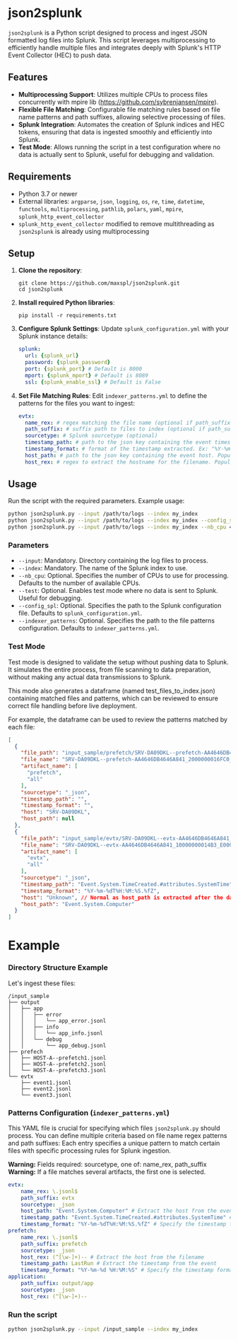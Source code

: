 # json2splunk

`json2splunk` is a Python script designed to process and ingest JSON formatted log files into Splunk. This script leverages multiprocessing to efficiently handle multiple files and integrates deeply with Splunk's HTTP Event Collector (HEC) to push data.



## Features

- **Multiprocessing Support**: Utilizes multiple CPUs to process files concurrently with mpire lib (https://github.com/sybrenjansen/mpire).
- **Flexible File Matching**: Configurable file matching rules based on file name patterns and path suffixes, allowing selective processing of files.
- **Splunk Integration**: Automates the creation of Splunk indices and HEC tokens, ensuring that data is ingested smoothly and efficiently into Splunk.
- **Test Mode**: Allows running the script in a test configuration where no data is actually sent to Splunk, useful for debugging and validation.

## Requirements

- Python 3.7 or newer
- External libraries: `argparse`, `json`, `logging`, `os`, `re`, `time`, `datetime`, `functools`, `multiprocessing`, `pathlib`, `polars`, `yaml`, `mpire`, `splunk_http_event_collector`
- `splunk_http_event_collector` modified to remove multithreading as `json2splunk` is already using multiprocessing 

## Setup

1. **Clone the repository**:
   ```
   git clone https://github.com/maxspl/json2splunk.git
   cd json2splunk
   ```

2. **Install required Python libraries**:
   ```
   pip install -r requirements.txt
   ```

3. **Configure Splunk Settings**:
   Update `splunk_configuration.yml` with your Splunk instance details:
   ```yaml
   splunk:
     url: {splunk_url}
     password: {splunk_password}
     port: {splunk_port} # Default is 8000
     mport: {splunk_mport} # Default is 8089
     ssl: {splunk_enable_ssl} # Default is False
   ```

4. **Set File Matching Rules**:
   Edit `indexer_patterns.yml` to define the patterns for the files you want to ingest:
   ```yaml
   evtx:
     name_rex: # regex matching the file name (optional if path_suffix is set)
     path_suffix: # suffix path to files to index (optional if path_suffix is set). Match ending path. Ex: If "path_suffix: evtx" will match of files ending wih .jsonl under <whatever is the path>/evtx/
     sourcetype: # Splunk sourcetype (optional)
     timestamp_path: # path to the json key containing the event timestamp. Populates Splunk _time field. Ex: "Event.System.TimeCreated.#attributes.SystemTime"  (optional)
     timestamp_format: # format of the timestamp extracted. Ex: "%Y-%m-%dT%H:%M:%S.%fZ" (optional)
     host_path: # path to the json key containing the event host. Populates Splunk host field. Ex: Event.System.Computer (optional)
     host_rex: # regex to extract the hostname for the filename. Populates Splunk host field. (optional)
   ```

## Usage

Run the script with the required parameters. Example usage:

```bash
python json2splunk.py --input /path/to/logs --index my_index
python json2splunk.py --input /path/to/logs --index my_index --config_spl /opt/json2splunk/splunk_configuration.yml --indexer_patterns /opt/json2splunk/indexer_patterns.yml
python json2splunk.py --input /path/to/logs --index my_index --nb_cpu 4
```

### Parameters

- `--input`: Mandatory. Directory containing the log files to process.
- `--index`: Mandatory. The name of the Splunk index to use.
- `--nb_cpu`: Optional. Specifies the number of CPUs to use for processing. Defaults to the number of available CPUs.
- `--test`: Optional. Enables test mode where no data is sent to Splunk. Useful for debugging.
- `--config_spl`: Optional. Specifies the path to the Splunk configuration file. Defaults to `splunk_configuration.yml`.
- `--indexer_patterns`: Optional. Specifies the path to the file patterns configuration. Defaults to `indexer_patterns.yml`.

### Test Mode

Test mode is designed to validate the setup without pushing data to Splunk. It simulates the entire process, from file scanning to data preparation, without making any actual data transmissions to Splunk. 

This mode also generates a dataframe (named test_files_to_index.json) containing matched files and patterns, which can be reviewed to ensure correct file handling before live deployment.

For example, the dataframe can be used to review the patterns matched by each file: 

```json
[
  {
    "file_path": "input_sample/prefetch/SRV-DA09DKL--prefetch-AA4646DB4646A841_2000000016FC0_D000000018CE8_4_TABBY.EXE-D326E1BD.pf_{00000000-0000-0000-0000-000000000000}.data.jsonl",
    "file_name": "SRV-DA09DKL--prefetch-AA4646DB4646A841_2000000016FC0_D000000018CE8_4_TABBY.EXE-D326E1BD.pf_{00000000-0000-0000-0000-000000000000}.data.jsonl",
    "artifact_name": [
      "prefetch",
      "all"
    ],
    "sourcetype": "_json",
    "timestamp_path": "",
    "timestamp_format": "",
    "host": "SRV-DA09DKL",
    "host_path": null
  },
  {
    "file_path": "input_sample/evtx/SRV-DA09DKL--evtx-AA4646DB4646A841_10000000014B3_E0000000249F8_4_Microsoft-Windows-StorageSettings%4Diagnostic.evtx_{00000000-0000-0000-0000-000000000000}.data.jsonl",
    "file_name": "SRV-DA09DKL--evtx-AA4646DB4646A841_10000000014B3_E0000000249F8_4_Microsoft-Windows-StorageSettings%4Diagnostic.evtx_{00000000-0000-0000-0000-000000000000}.data.jsonl",
    "artifact_name": [
      "evtx",
      "all"
    ],
    "sourcetype": "_json",
    "timestamp_path": "Event.System.TimeCreated.#attributes.SystemTime",
    "timestamp_format": "%Y-%m-%dT%H:%M:%S.%fZ",
    "host": "Unknown", // Normal as host_path is extracted after the dataframe creation
    "host_path": "Event.System.Computer"
  }
]
``` 

# Example 

### Directory Structure Example

Let's ingest these files:

```
/input_sample
├── output
│   ├── app
│   │   ├── error
│   │   │   └── app_error.jsonl
│   │   ├── info
│   │   │   └── app_info.jsonl
│   │   └── debug
│   │       └── app_debug.jsonl
├── prefech
│   ├── HOST-A--prefetch1.jsonl
│   ├── HOST-A--prefetch2.jsonl
│   └── HOST-A--prefetch3.jsonl
└── evtx
    ├── event1.jsonl
    ├── event2.jsonl
    └── event3.jsonl
```

### Patterns Configuration (`indexer_patterns.yml`)

This YAML file is crucial for specifying which files `json2splunk.py` should process. You can define multiple criteria based on file name regex patterns and path suffixes:
Each entry specifies a unique pattern to match certain files with specific processing rules for Splunk ingestion.

**Warning:** Fields required: sourcetype, one of: name_rex, path_suffix
**Warning:** If a file matches several artifacts, the first one is selected.

```yaml
evtx:
    name_rex: \.jsonl$
    path_suffix: evtx
    sourcetype: _json
    host_path: "Event.System.Computer" # Extract the host from the event
    timestamp_path: "Event.System.TimeCreated.#attributes.SystemTime" # Extract the timestamp from the event
    timestamp_format: "%Y-%m-%dT%H:%M:%S.%fZ" # Specify the timestamp format
prefetch:
    name_rex: \.jsonl$
    path_suffix: prefetch
    sourcetype: _json
    host_rex: (^[\w-]+)-- # Extract the host from the filename
    timestamp_path: LastRun # Extract the timestamp from the event
    timestamp_format: "%Y-%m-%d %H:%M:%S" # Specify the timestamp format
application:
    path_suffix: output/app
    sourcetype: _json
    host_rex: (^[\w-]+)--
```

### Run the script

```bash
python json2splunk.py --input /input_sample --index my_index
```


